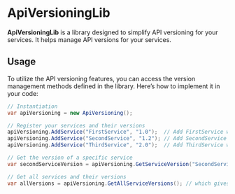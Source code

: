 # ApiVersioningLib

**ApiVersioningLib** is a library designed to simplify API versioning for your services. It helps manage API versions for your services.

## Usage

To utilize the API versioning features, you can access the version management methods defined in the library. Here’s how to implement it in your code:

```csharp
// Instantiation
var apiVersioning = new ApiVersioning();

// Register your services and their versions
apiVersioning.AddService("FirstService", "1.0");  // Add FirstService with version 1.0
apiVersioning.AddService("SecondService", "1.2"); // Add SecondService with version 1.2
apiVersioning.AddService("ThirdService", "2.0");  // Add ThirdService with version 2.0

// Get the version of a specific service
var secondServiceVersion = apiVersioning.GetServiceVersion("SecondService"); // which gives "1.2"

// Get all services and their versions
var allVersions = apiVersioning.GetAllServiceVersions(); // which gives ["FirstService": "1.0", "SecondService": "1.2", "ThirdService": "2.0"]
